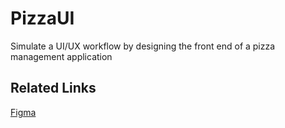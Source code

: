 # PizzaUI
Simulate a UI/UX workflow by designing the front end of a pizza management application

## Related Links
[Figma](https://www.figma.com/file/WBFtXIvdfOlEXETyEu0jkJ/PizzaUI?type=design&mode=design&t=mLy4KtrIReTl2Yvq-1)
